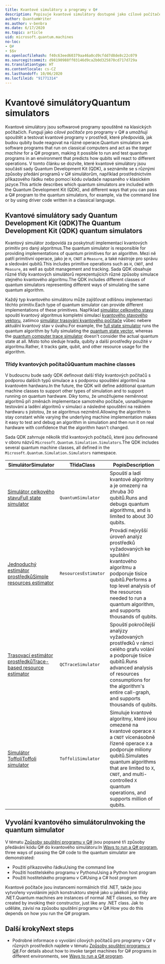 ```yaml
---
title: Kvantové simulátory a programy v Q#
description: Popisuje kvantové simulátory dostupné jako cílové počítače pro programy v Q#.
author: QuantumWriter
ms.author: v-benbra
ms.date: 6/17/2020
ms.topic: article
uid: microsoft.quantum.machines
no-loc:
- Q#
- $$v
ms.openlocfilehash: f40c63eed60379aa46a0cd9cfdd7d8de8c22c079
ms.sourcegitcommit: d98190988ff03146d9ca2b0d325870cd717d729a
ms.translationtype: HT
ms.contentlocale: cs-CZ
ms.lasthandoff: 10/06/2020
ms.locfileid: "91771314"
---
```

# <a name="quantum-simulators"></a><span data-ttu-id="187b0-103">Kvantové simulátory</span><span class="sxs-lookup"><span data-stu-id="187b0-103">Quantum simulators</span></span>

<span data-ttu-id="187b0-104">Kvantové simulátory jsou softwarové programy spouštěné na klasických počítačích. Fungují jako *cílové počítače* pro programy v Q# a umožňují spouštět a testovat kvantové programy v prostředí, které předpovídá, jak budou qubity bude reagovat na různé operace.</span><span class="sxs-lookup"><span data-stu-id="187b0-104">Quantum simulators are software programs that run on classical computers and act as the *target machine* for a Q# program, making it possible to run and test quantum programs in an environment that predicts how qubits will react to different operations.</span></span> <span data-ttu-id="187b0-105">V tomto článku se dozvíte, které kvantové simulátory jsou součástí sady Quantum Development Kit (QDK), a seznámíte se s různými způsoby předání programů v Q# simulátorům, například prostřednictvím příkazového řádku nebo pomocí kódu ovladače napsaného v klasickém jazyce.</span><span class="sxs-lookup"><span data-stu-id="187b0-105">This article describes which quantum simulators are included with the Quantum Development Kit (QDK), and different ways that you can pass a Q# program to the quantum simulators, for example, via the command line or by using driver code written in a classical language.</span></span>  



## <a name="the-quantum-development-kit-qdk-quantum-simulators"></a><span data-ttu-id="187b0-106">Kvantové simulátory sady Quantum Development Kit (QDK)</span><span class="sxs-lookup"><span data-stu-id="187b0-106">The Quantum Development Kit (QDK) quantum simulators</span></span>

<span data-ttu-id="187b0-107">Kvantový simulátor zodpovídá za poskytnutí implementací kvantových primitiv pro daný algoritmus.</span><span class="sxs-lookup"><span data-stu-id="187b0-107">The quantum simulator is responsible for providing implementations of quantum primitives for an algorithm.</span></span> <span data-ttu-id="187b0-108">Mezi ně patří primitivní operace, jako je `H`, `CNOT` a `Measure`, a také nástroje pro správu a sledování qubitů.</span><span class="sxs-lookup"><span data-stu-id="187b0-108">This includes primitive operations such as `H`, `CNOT`, and `Measure`, as well as qubit management and tracking.</span></span> <span data-ttu-id="187b0-109">Sada QDK obsahuje různé třídy kvantových simulátorů reprezentujících různé způsoby simulace stejného kvantového algoritmu.</span><span class="sxs-lookup"><span data-stu-id="187b0-109">The QDK includes different classes of quantum simulators representing different ways of simulating the same quantum algorithm.</span></span> 


<span data-ttu-id="187b0-110">Každý typ kvantového simulátoru může zajišťovat odlišnou implementaci těchto primitiv.</span><span class="sxs-lookup"><span data-stu-id="187b0-110">Each type of quantum simulator can provide different implementations of these primitives.</span></span> <span data-ttu-id="187b0-111">Například [simulátor celkového stavu](xref:microsoft.quantum.machines.full-state-simulator) spouští kvantový algoritmus kompletní simulací [kvantového stavového vektoru](xref:microsoft.quantum.glossary#quantum-state), zatímco [simulátor trasování kvantového počítače](xref:microsoft.quantum.machines.qc-trace-simulator.intro) vůbec nebere aktuální kvantový stav v úvahu.</span><span class="sxs-lookup"><span data-stu-id="187b0-111">For example, the [full state simulator](xref:microsoft.quantum.machines.full-state-simulator) runs the quantum algorithm by fully simulating the [quantum state vector](xref:microsoft.quantum.glossary#quantum-state), whereas the [quantum computer trace simulator](xref:microsoft.quantum.machines.qc-trace-simulator.intro) doesn't consider the actual quantum state at all.</span></span> <span data-ttu-id="187b0-112">Místo toho sleduje hradla, qubity a další prostředky použité v algoritmu.</span><span class="sxs-lookup"><span data-stu-id="187b0-112">Rather, it tracks gate, qubit, and other resource usage for the algorithm.</span></span>

### <a name="quantum-machine-classes"></a><span data-ttu-id="187b0-113">Třídy kvantových počítačů</span><span class="sxs-lookup"><span data-stu-id="187b0-113">Quantum machine classes</span></span>

<span data-ttu-id="187b0-114">V budoucnu bude sady QDK definovat další třídy kvantových počítačů s podporou dalších typů simulace a s podporou spouštění algoritmů na kvantovém hardwaru.</span><span class="sxs-lookup"><span data-stu-id="187b0-114">In the future, the QDK will define additional quantum machine classes to support other types of simulation and to support running on quantum hardware.</span></span> <span data-ttu-id="187b0-115">Díky tomu, že umožňujeme neměnnost algoritmů při změnách implementace samotného počítače, usnadňujeme testování a ladění algoritmů v simulaci a následné spouštění na reálném hardwaru s jistotou, že se algoritmus nezměnil.</span><span class="sxs-lookup"><span data-stu-id="187b0-115">Allowing the algorithm to stay constant while varying the underlying machine implementation makes it easy to test and debug an algorithm in simulation and then run it on real hardware with confidence that the algorithm hasn't changed.</span></span>

<span data-ttu-id="187b0-116">Sada QDK zahrnuje několik tříd kvantových počítačů, které jsou definované v oboru názvů `Microsoft.Quantum.Simulation.Simulators`.</span><span class="sxs-lookup"><span data-stu-id="187b0-116">The QDK includes several quantum machine classes, all defined in the `Microsoft.Quantum.Simulation.Simulators` namespace.</span></span>

|<span data-ttu-id="187b0-117">Simulátor</span><span class="sxs-lookup"><span data-stu-id="187b0-117">Simulator</span></span> |<span data-ttu-id="187b0-118">Třída</span><span class="sxs-lookup"><span data-stu-id="187b0-118">Class</span></span>|<span data-ttu-id="187b0-119">Popis</span><span class="sxs-lookup"><span data-stu-id="187b0-119">Description</span></span>|
|-----|------|---|
|[<span data-ttu-id="187b0-120">Simulátor celkového stavu</span><span class="sxs-lookup"><span data-stu-id="187b0-120">Full state simulator</span></span>](xref:microsoft.quantum.machines.full-state-simulator)| `QuantumSimulator` | <span data-ttu-id="187b0-121">Spouští a ladí kvantové algoritmy a je omezený na zhruba 30 qubitů.</span><span class="sxs-lookup"><span data-stu-id="187b0-121">Runs and debugs quantum algorithms, and is limited to about 30 qubits.</span></span> |
|[<span data-ttu-id="187b0-122">Jednoduchý estimátor prostředků</span><span class="sxs-lookup"><span data-stu-id="187b0-122">Simple resources estimator</span></span>](xref:microsoft.quantum.machines.resources-estimator)| `ResourcesEstimator` | <span data-ttu-id="187b0-123">Provádí nejvyšší úroveň analýz prostředků vyžadovaných ke spuštění kvantového algoritmu a podporuje tisíce qubitů.</span><span class="sxs-lookup"><span data-stu-id="187b0-123">Performs a top level analysis of the resources needed to run a quantum algorithm, and supports thousands of qubits.</span></span>|
|[<span data-ttu-id="187b0-124">Trasovací estimátor prostředků</span><span class="sxs-lookup"><span data-stu-id="187b0-124">Trace-based resource estimator</span></span>](xref:microsoft.quantum.machines.qc-trace-simulator.intro)|  `QCTraceSimulator` |<span data-ttu-id="187b0-125">Spouští pokročilejší analýzy vyžadovaných prostředků v rámci celého grafu volání a podporuje tisíce qubitů.</span><span class="sxs-lookup"><span data-stu-id="187b0-125">Runs advanced analysis of resources consumptions for the algorithm's entire call-graph, and supports thousands of qubits.</span></span>|
|[<span data-ttu-id="187b0-126">Simulátor Toffoli</span><span class="sxs-lookup"><span data-stu-id="187b0-126">Toffoli simulator</span></span>](xref:microsoft.quantum.machines.toffoli-simulator)| `ToffoliSimulator` |<span data-ttu-id="187b0-127">Simuluje kvantové algoritmy, které jsou omezené na kvantové operace `X` a `CNOT` vícenásobně řízené operace `X` a podporuje miliony qubitů.</span><span class="sxs-lookup"><span data-stu-id="187b0-127">Simulates quantum algorithms that are limited to `X`, `CNOT`, and multi-controlled `X` quantum operations, and supports million of qubits.</span></span> |

## <a name="invoking-the-quantum-simulator"></a><span data-ttu-id="187b0-128">Vyvolání kvantového simulátoru</span><span class="sxs-lookup"><span data-stu-id="187b0-128">Invoking the quantum simulator</span></span>

<span data-ttu-id="187b0-129">V tématu [Způsoby spuštění programu v Q#](xref:microsoft.quantum.guide.host-programs) jsou popsané tři způsoby předávání kódu Q# do kvantového simulátoru:</span><span class="sxs-lookup"><span data-stu-id="187b0-129">In [Ways to run a Q# program](xref:microsoft.quantum.guide.host-programs), three ways of passing the Q# code to the quantum simulator are demonstrated:</span></span> 

* <span data-ttu-id="187b0-130">Použití příkazového řádku</span><span class="sxs-lookup"><span data-stu-id="187b0-130">Using the command line</span></span>
* <span data-ttu-id="187b0-131">Použití hostitelského programu v Pythonu</span><span class="sxs-lookup"><span data-stu-id="187b0-131">Using a Python host program</span></span>
* <span data-ttu-id="187b0-132">Použití hostitelského programu v C#</span><span class="sxs-lookup"><span data-stu-id="187b0-132">Using a C# host program</span></span>

<span data-ttu-id="187b0-133">Kvantové počítače jsou instancemi normálních tříd .NET, takže jsou vytvořeny vyvoláním jejich konstruktoru stejně jako u jakékoli jiné třídy .NET.</span><span class="sxs-lookup"><span data-stu-id="187b0-133">Quantum machines are instances of normal .NET classes, so they are created by invoking their constructor, just like any .NET class.</span></span> <span data-ttu-id="187b0-134">Jak to uděláte, závisí na způsobu spuštění programu v Q#.</span><span class="sxs-lookup"><span data-stu-id="187b0-134">How you do this depends on how you run the Q# program.</span></span>

## <a name="next-steps"></a><span data-ttu-id="187b0-135">Další kroky</span><span class="sxs-lookup"><span data-stu-id="187b0-135">Next steps</span></span>

* <span data-ttu-id="187b0-136">Podrobné informace o vyvolání cílových počítačů pro programy v Q# v různých prostředích najdete v tématu [Způsoby spuštění programu v Q#](xref:microsoft.quantum.guide.host-programs).</span><span class="sxs-lookup"><span data-stu-id="187b0-136">For details about how to invoke target machines for Q# programs in different environments, see [Ways to run a Q# program](xref:microsoft.quantum.guide.host-programs).</span></span>
